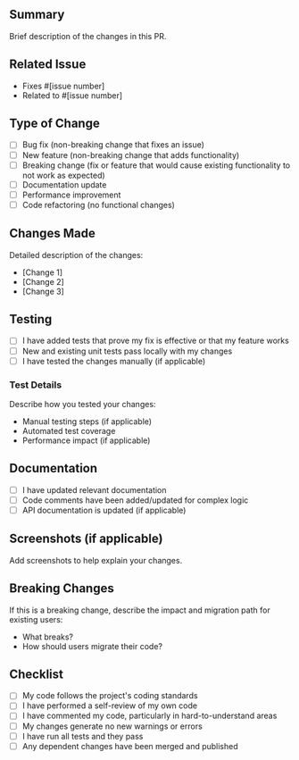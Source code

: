 ## Summary
Brief description of the changes in this PR.

## Related Issue
- Fixes #[issue number]
- Related to #[issue number]

## Type of Change
- [ ] Bug fix (non-breaking change that fixes an issue)
- [ ] New feature (non-breaking change that adds functionality)  
- [ ] Breaking change (fix or feature that would cause existing functionality to not work as expected)
- [ ] Documentation update
- [ ] Performance improvement
- [ ] Code refactoring (no functional changes)

## Changes Made
Detailed description of the changes:
- [Change 1]
- [Change 2]
- [Change 3]

## Testing
- [ ] I have added tests that prove my fix is effective or that my feature works
- [ ] New and existing unit tests pass locally with my changes
- [ ] I have tested the changes manually (if applicable)

### Test Details
Describe how you tested your changes:
- Manual testing steps (if applicable)
- Automated test coverage
- Performance impact (if applicable)

## Documentation
- [ ] I have updated relevant documentation
- [ ] Code comments have been added/updated for complex logic
- [ ] API documentation is updated (if applicable)

## Screenshots (if applicable)
Add screenshots to help explain your changes.

## Breaking Changes
If this is a breaking change, describe the impact and migration path for existing users:
- What breaks?
- How should users migrate their code?

## Checklist
- [ ] My code follows the project's coding standards
- [ ] I have performed a self-review of my own code
- [ ] I have commented my code, particularly in hard-to-understand areas
- [ ] My changes generate no new warnings or errors
- [ ] I have run all tests and they pass
- [ ] Any dependent changes have been merged and published
